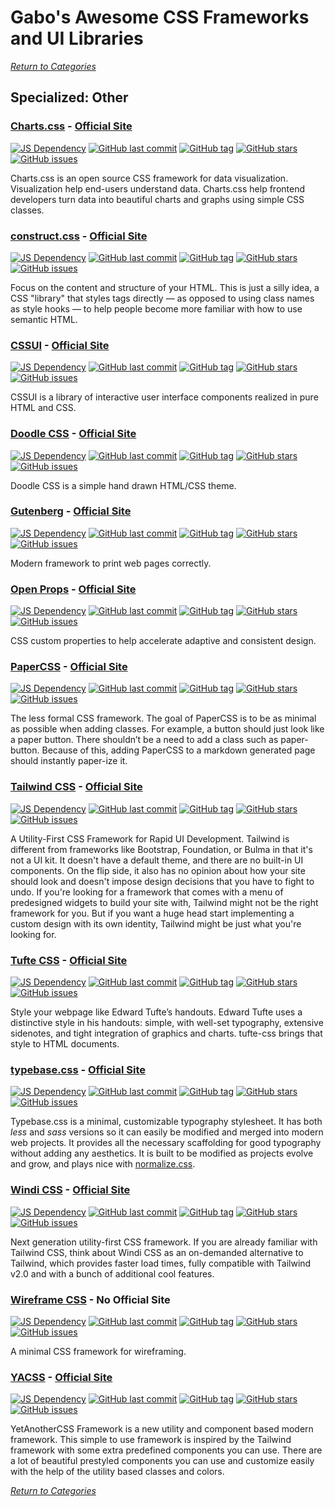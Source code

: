 # Gabo's Awesome CSS Frameworks and UI Libraries

[_Return to Categories_](../README.md)


## Specialized: Other


### [Charts.css](https://github.com/ChartsCSS/charts.css) - [Official Site](https://chartscss.org/)

[![JS Dependency](https://img.shields.io/badge/JS-no-lightgrey.svg?style=flat-square&maxAge=5184000)]()
[![GitHub last commit](https://img.shields.io/github/last-commit/ChartsCSS/charts.css.svg?style=flat-square&maxAge=5184000)]()
[![GitHub tag](https://img.shields.io/github/tag/ChartsCSS/charts.css.svg?style=flat-square&maxAge=5184000)]()
[![GitHub stars](https://img.shields.io/github/stars/ChartsCSS/charts.css.svg?style=flat-square&maxAge=5184000)]()
[![GitHub issues](https://img.shields.io/github/issues/ChartsCSS/charts.css.svg?style=flat-square&maxAge=5184000)]()

Charts.css is an open source CSS framework for data visualization.
Visualization help end-users understand data. Charts.css help frontend 
developers turn data into beautiful charts and graphs using simple CSS 
classes.


### [construct.css](https://github.com/t7/construct.css) - [Official Site](https://t7.github.io/construct.css/)

[![JS Dependency](https://img.shields.io/badge/JS-no-lightgrey.svg?style=flat-square&maxAge=5184000)]()
[![GitHub last commit](https://img.shields.io/github/last-commit/t7/construct.css.svg?style=flat-square&maxAge=5184000)]()
[![GitHub tag](https://img.shields.io/github/tag/t7/construct.css.svg?style=flat-square&maxAge=5184000)]()
[![GitHub stars](https://img.shields.io/github/stars/t7/construct.css.svg?style=flat-square&maxAge=5184000)]()
[![GitHub issues](https://img.shields.io/github/issues/t7/construct.css.svg?style=flat-square&maxAge=5184000)]()

Focus on the content and structure of your HTML. This is just a silly idea, a CSS "library" that styles tags directly — 
as opposed to using class names as style hooks — to help people become more familiar with how to use semantic HTML.


### [CSSUI](https://github.com/zetareticoli/cssui) - [Official Site](https://www.cssui.dev/)

[![JS Dependency](https://img.shields.io/badge/JS-no-lightgrey.svg?style=flat-square&maxAge=5184000)]()
[![GitHub last commit](https://img.shields.io/github/last-commit/zetareticoli/cssui.svg?style=flat-square&maxAge=5184000)]()
[![GitHub tag](https://img.shields.io/github/tag/zetareticoli/cssui.svg?style=flat-square&maxAge=5184000)]()
[![GitHub stars](https://img.shields.io/github/stars/zetareticoli/cssui.svg?style=flat-square&maxAge=5184000)]()
[![GitHub issues](https://img.shields.io/github/issues/zetareticoli/cssui.svg?style=flat-square&maxAge=5184000)]()

CSSUI is a library of interactive user interface components realized in pure HTML and CSS.


### [Doodle CSS](https://github.com/chr15m/DoodleCSS) - [Official Site](https://chr15m.github.io/DoodleCSS/)

[![JS Dependency](https://img.shields.io/badge/JS-no-lightgrey.svg?style=flat-square&maxAge=5184000)]()
[![GitHub last commit](https://img.shields.io/github/last-commit/chr15m/DoodleCSS.svg?style=flat-square&maxAge=5184000)]()
[![GitHub tag](https://img.shields.io/github/tag/chr15m/DoodleCSS.svg?style=flat-square&maxAge=5184000)]()
[![GitHub stars](https://img.shields.io/github/stars/chr15m/DoodleCSS.svg?style=flat-square&maxAge=5184000)]()
[![GitHub issues](https://img.shields.io/github/issues/chr15m/DoodleCSS.svg?style=flat-square&maxAge=5184000)]()

Doodle CSS is a simple hand drawn HTML/CSS theme.


### [Gutenberg](https://github.com/BafS/Gutenberg) - [Official Site](http://bafs.github.io/Gutenberg/)

[![JS Dependency](https://img.shields.io/badge/JS-no-lightgrey.svg?style=flat-square&maxAge=5184000)]()
[![GitHub last commit](https://img.shields.io/github/last-commit/BafS/Gutenberg.svg?style=flat-square&maxAge=5184000)]()
[![GitHub tag](https://img.shields.io/github/tag/BafS/Gutenberg.svg?style=flat-square&maxAge=5184000)]()
[![GitHub stars](https://img.shields.io/github/stars/BafS/Gutenberg.svg?style=flat-square&maxAge=5184000)]()
[![GitHub issues](https://img.shields.io/github/issues/BafS/Gutenberg.svg?style=flat-square&maxAge=5184000)]()

Modern framework to print web pages correctly.


### [Open Props](https://github.com/argyleink/open-props) - [Official Site](https://open-props.style/)

[![JS Dependency](https://img.shields.io/badge/JS-yes-blue.svg?style=flat-square&maxAge=5184000)]()
[![GitHub last commit](https://img.shields.io/github/last-commit/argyleink/open-props.svg?style=flat-square&maxAge=5184000)]()
[![GitHub tag](https://img.shields.io/github/tag/argyleink/open-props.svg?style=flat-square&maxAge=5184000)]()
[![GitHub stars](https://img.shields.io/github/stars/argyleink/open-props.svg?style=flat-square&maxAge=5184000)]()
[![GitHub issues](https://img.shields.io/github/issues/argyleink/open-props.svg?style=flat-square&maxAge=5184000)]()

CSS custom properties to help accelerate adaptive and consistent design.


### [PaperCSS](https://github.com/papercss/papercss) - [Official Site](https://www.getpapercss.com/)

[![JS Dependency](https://img.shields.io/badge/JS-no-lightgrey.svg?style=flat-square&maxAge=5184000)]()
[![GitHub last commit](https://img.shields.io/github/last-commit/papercss/papercss.svg?style=flat-square&maxAge=5184000)]()
[![GitHub tag](https://img.shields.io/github/tag/papercss/papercss.svg?style=flat-square&maxAge=5184000)]()
[![GitHub stars](https://img.shields.io/github/stars/papercss/papercss.svg?style=flat-square&maxAge=5184000)]()
[![GitHub issues](https://img.shields.io/github/issues/papercss/papercss.svg?style=flat-square&maxAge=5184000)]()

The less formal CSS framework. The goal of PaperCSS is to be as minimal 
as possible when adding classes. For example, a button should just look
like a paper button. There shouldn’t be a need to add a class such as
paper-button. Because of this, adding PaperCSS to a markdown generated
page should instantly paper-ize it.


### [Tailwind CSS](https://github.com/tailwindcss/tailwindcss) - [Official Site](https://tailwindcss.com/)

[![JS Dependency](https://img.shields.io/badge/JS-yes-blue.svg?style=flat-square&maxAge=5184000)]()
[![GitHub last commit](https://img.shields.io/github/last-commit/tailwindcss/tailwindcss.svg?style=flat-square&maxAge=5184000)]()
[![GitHub tag](https://img.shields.io/github/tag/tailwindcss/tailwindcss.svg?style=flat-square&maxAge=5184000)]()
[![GitHub stars](https://img.shields.io/github/stars/tailwindcss/tailwindcss.svg?style=flat-square&maxAge=5184000)]()
[![GitHub issues](https://img.shields.io/github/issues/tailwindcss/tailwindcss.svg?style=flat-square&maxAge=5184000)]()

A Utility-First CSS Framework for Rapid UI Development. Tailwind is 
different from frameworks like Bootstrap, Foundation, or Bulma in that
it's not a UI kit. It doesn't have a default theme, and there are no
built-in UI components. On the flip side, it also has no opinion about
how your site should look and doesn't impose design decisions that you
have to fight to undo. If you're looking for a framework that comes with
a menu of predesigned widgets to build your site with, Tailwind might
not be the right framework for you. But if you want a huge head start
implementing a custom design with its own identity, Tailwind might be
just what you're looking for.


### [Tufte CSS](https://github.com/edwardtufte/tufte-css) - [Official Site](https://edwardtufte.github.io/tufte-css/)

[![JS Dependency](https://img.shields.io/badge/JS-no-lightgrey.svg?style=flat-square&maxAge=5184000)]()
[![GitHub last commit](https://img.shields.io/github/last-commit/edwardtufte/tufte-css.svg?style=flat-square&maxAge=5184000)]()
[![GitHub tag](https://img.shields.io/github/tag/edwardtufte/tufte-css.svg?style=flat-square&maxAge=5184000)]()
[![GitHub stars](https://img.shields.io/github/stars/edwardtufte/tufte-css.svg?style=flat-square&maxAge=5184000)]()
[![GitHub issues](https://img.shields.io/github/issues/edwardtufte/tufte-css.svg?style=flat-square&maxAge=5184000)]()

Style your webpage like Edward Tufte’s handouts. Edward Tufte uses a 
distinctive style in his handouts: simple, with well-set typography,
extensive sidenotes, and tight integration of graphics and charts.
tufte-css brings that style to HTML documents.


### [typebase.css](https://github.com/devinhunt/typebase.css) - [Official Site](http://devinhunt.github.io/typebase.css/)

[![JS Dependency](https://img.shields.io/badge/JS-no-lightgrey.svg?style=flat-square&maxAge=5184000)]()
[![GitHub last commit](https://img.shields.io/github/last-commit/devinhunt/typebase.css.svg?style=flat-square&maxAge=5184000)]()
[![GitHub tag](https://img.shields.io/github/tag/devinhunt/typebase.css.svg?style=flat-square&maxAge=5184000)]()
[![GitHub stars](https://img.shields.io/github/stars/devinhunt/typebase.css.svg?style=flat-square&maxAge=5184000)]()
[![GitHub issues](https://img.shields.io/github/issues/devinhunt/typebase.css.svg?style=flat-square&maxAge=5184000)]()

Typebase.css is a minimal, customizable typography stylesheet. It has
both _less_ and _sass_ versions so it can easily be modified and merged into
modern web projects. It provides all the necessary scaffolding for good
typography without adding any aesthetics. It is built to be modified as
projects evolve and grow, and plays nice with
[normalize.css](BaseResetNormalize/README.md#normalize.css).


### [Windi CSS](https://github.com/windicss/windicss) - [Official Site](https://windicss.org/)

[![JS Dependency](https://img.shields.io/badge/JS-no-lightgrey.svg?style=flat-square&maxAge=5184000)]()
[![GitHub last commit](https://img.shields.io/github/last-commit/windicss/windicss.svg?style=flat-square&maxAge=5184000)]()
[![GitHub tag](https://img.shields.io/github/tag/windicss/windicss.svg?style=flat-square&maxAge=5184000)]()
[![GitHub stars](https://img.shields.io/github/stars/windicss/windicss.svg?style=flat-square&maxAge=5184000)]()
[![GitHub issues](https://img.shields.io/github/issues/windicss/windicss.svg?style=flat-square&maxAge=5184000)]()

Next generation utility-first CSS framework. If you are already familiar 
with Tailwind CSS, think about Windi CSS as an on-demanded alternative 
to Tailwind, which provides faster load times, fully compatible with 
Tailwind v2.0 and with a bunch of additional cool features.


### [Wireframe CSS](https://github.com/agauniyal/wireframe) - No Official Site

[![JS Dependency](https://img.shields.io/badge/JS-no-lightgrey.svg?style=flat-square&maxAge=5184000)]()
[![GitHub last commit](https://img.shields.io/github/last-commit/agauniyal/wireframe.svg?style=flat-square&maxAge=5184000)]()
[![GitHub tag](https://img.shields.io/github/tag/agauniyal/wireframe.svg?style=flat-square&maxAge=5184000)]()
[![GitHub stars](https://img.shields.io/github/stars/agauniyal/wireframe.svg?style=flat-square&maxAge=5184000)]()
[![GitHub issues](https://img.shields.io/github/issues/agauniyal/wireframe.svg?style=flat-square&maxAge=5184000)]()

A minimal CSS framework for wireframing.


### [YACSS](https://github.com/FlorianWoelki/YACSS) - [Official Site](https://florianwoelki.github.io/YACSS/)

[![JS Dependency](https://img.shields.io/badge/JS-yes-blue.svg?style=flat-square&maxAge=5184000)]()
[![GitHub last commit](https://img.shields.io/github/last-commit/FlorianWoelki/YACSS.svg?style=flat-square&maxAge=5184000)]()
[![GitHub tag](https://img.shields.io/github/tag/FlorianWoelki/YACSS.svg?style=flat-square&maxAge=5184000)]()
[![GitHub stars](https://img.shields.io/github/stars/FlorianWoelki/YACSS.svg?style=flat-square&maxAge=5184000)]()
[![GitHub issues](https://img.shields.io/github/issues/FlorianWoelki/YACSS.svg?style=flat-square&maxAge=5184000)]()

YetAnotherCSS Framework is a new utility and component based modern framework. This simple to use framework is inspired 
by the Tailwind framework with some extra predefined components you can use. There are a lot of beautiful prestyled 
components you can use and customize easily with the help of the utility based classes and colors.



[_Return to Categories_](../README.md)
